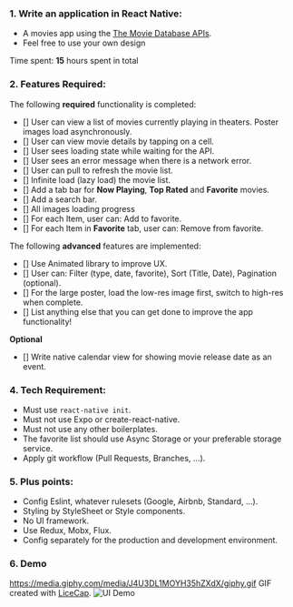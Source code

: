 ### 1. Write an application in React Native:
- A movies app using the [The Movie Database APIs](https://developers.themoviedb.org/3/getting-started/introduction).
- Feel free to use your own design

Time spent: **15** hours spent in total

### 2. Features Required:
The following **required** functionality is completed:

- [] User can view a list of movies currently playing in theaters. Poster images load asynchronously.
- [] User can view movie details by tapping on a cell.
- [] User sees loading state while waiting for the API.
- [] User sees an error message when there is a network error.
- [] User can pull to refresh the movie list.
- [] Infinite load (lazy load) the movie list.
- [] Add a tab bar for **Now Playing**, **Top Rated** and **Favorite** movies.
- [] Add a search bar.
- [] All images loading progress
- [] For each Item, user can: Add to favorite.
- [] For each Item in **Favorite** tab, user can: Remove from favorite.

The following **advanced** features are implemented:
- [] Use Animated library to improve UX.
- [] User can: Filter (type, date, favorite), Sort (Title, Date), Pagination (optional).
- [] For the large poster, load the low-res image first, switch to high-res when complete.
- [] List anything else that you can get done to improve the app functionality!

**Optional**
- [] Write native calendar view for showing movie release date as an event. 

### 4. Tech Requirement:
- Must use `react-native init`.
- Must not use Expo or create-react-native.
- Must not use any other boilerplates.
- The favorite list should use Async Storage or your preferable storage service.
- Apply git workflow (Pull Requests, Branches, ...).

### 5. Plus points:
- Config Eslint, whatever rulesets (Google, Airbnb, Standard, ...).
- Styling by StyleSheet or Style components.
- No UI framework.
- Use Redux, Mobx, Flux.
- Config separately for the production and development environment.

### 6. Demo
https://media.giphy.com/media/J4U3DL1MOYH35hZXdX/giphy.gif
GIF created with [LiceCap](http://www.cockos.com/licecap/).
![UI Demo](https://cdn.dribbble.com/users/1373752/screenshots/3879354/dribbble___2.png)
